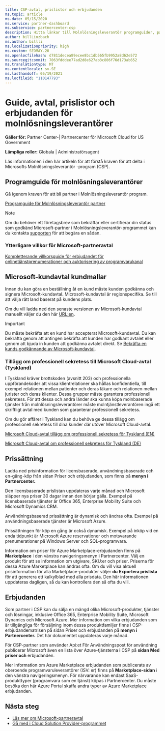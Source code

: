 ```yaml
---
title: CSP-avtal, prislistor och erbjudanden
ms.topic: article
ms.date: 05/15/2020
ms.service: partner-dashboard
ms.subservice: partnercenter-csp
description: Hitta länkar till Molnlösningsleverantör programguider, partneravtal, kundavtal, prislistor och erbjudanden.
author: billLinzbach
ms.author: billli
ms.localizationpriority: high
ms.custom: SEOMAY.20
ms.openlocfilehash: d7811decea89ecee8bc1db565fb9952a8d62e572
ms.sourcegitcommit: 7063fdddee77ad2d8e627ab3c806f76d173ab652
ms.translationtype: MT
ms.contentlocale: sv-SE
ms.lasthandoff: 05/19/2021
ms.locfileid: "110147793"
---
```

# <a name="cloud-solution-provider-program-guide-agreements-price-lists-and-offers"></a>Guide, avtal, prislistor och erbjudanden för molnlösningsleverantörer

**Gäller för:** Partner Center-| Partnercenter för Microsoft Cloud for US Government

**Lämpliga roller:** Globala | Administratörsagent

Läs informationen i den här artikeln för att förstå kraven för att delta i Microsofts Molnlösningsleverantör -program (CSP).

## <a name="cloud-solution-provider-program-guide"></a>Programguide för molnlösningsleverantörer

Gå igenom kraven för att bli partner i Molnlösningsleverantör program.

[Programguide för Molnlösningsleverantör partner](https://go.microsoft.com/fwlink/p/?LinkId=617100)

>[!Note]
>Om du behöver ett företagsbrev som bekräftar eller certifierar din status som godkänd Microsoft-partner i Molnlösningsleverantör-programmet kan du kontakta [supporten](https://partner.microsoft.com/pcv/servicerequests/create) för att begära en sådan.

### <a name="additional-offer-terms-to-the-microsoft-partner-agreement"></a>Ytterligare villkor för Microsoft-partneravtal

[Kompletterande villkorsguide för erbjudandet för onlinetjänstprenumerationer och auktorisering av programvarukanal](https://query.prod.cms.rt.microsoft.com/cms/api/am/binary/RE3NOo7)

## <a name="microsoft-customer-agreement-customer-templates"></a>Microsoft-kundavtal kundmallar

Innan du kan göra en beställning åt en kund måste kunden godkänna och signera Microsoft-kundavtal. Microsoft-kundavtal är regionspecifika. Se till att välja rätt land baserat på kundens plats.

Om du vill ladda ned den senaste versionen av Microsoft-kundavtal manuellt väljer du den här [URL:en](https://aka.ms/customeragreement).

>[!IMPORTANT]
>Du måste bekräfta att en kund har accepterat Microsoft-kundavtal. Du kan bekräfta genom att antingen bekräfta att kunden har godkänt avtalet eller genom att bjuda in kunden att godkänna avtalet direkt. Se [Bekräfta en kunds godkännande av Microsoft-kundavtal](confirm-customer-agreement.md).

### <a name="professional-secrecy-amendment-to-the-microsoft-cloud-agreement-germany"></a>Tillägg om professionell sekretess till Microsoft Cloud-avtal (Tyskland)

I Tyskland kräver brottskoden (avsnitt 203) och professionella uppförandekoder att vissa klientrelationer ska hållas konfidentiella, till exempel relationen mellan patienter och deras läkare och relationen mellan jurister och deras klienter. Dessa grupper måste garantera professionell sekretess. För att dessa och andra länder ska kunna köpa molnbaserade tjänster från molnlösningsleverantörer måste molntjänstleverantören ingå ett skriftligt avtal med kunden som garanterar professionell sekretess.

Om du gör affärer i Tyskland kan du behöva ge dessa tillägg om professionell sekretess till dina kunder där utöver Microsoft Cloud-avtal.

[Microsoft Cloud-avtal tillägg om professionell sekretess för Tyskland (EN)](https://go.microsoft.com/fwlink/?linkid=2030827&clcid=0x409)

[Microsoft Cloud-avtal om professionell sekretess för Tyskland (DE)](https://go.microsoft.com/fwlink/?linkid=2030827&clcid=0x407)

## <a name="pricing"></a>Prissättning

Ladda ned prisinformation för licensbaserade, användningsbaserade och  en-gång-köp från sidan Priser och erbjudanden, som finns på **menyn i Partnercenter.**

Den licensbaserade prislistan uppdateras varje månad och Microsoft släpper nya priser 30 dagar innan den börjar gälla. Exempel på licensbaserade tjänster är Office 365, Enterprise Mobility Suite och Microsoft Dynamics CRM. 

Användningsbaserad prissättning är dynamisk och ändras ofta. Exempel på användningsbaserade tjänster är Microsoft Azure.

Prissättningen för köp en gång är också dynamisk. Exempel på inköp vid en enda tidpunkt är Microsoft Azure reservationer och motsvarande prenumerationer på Windows Server och SQL-programvara.

Information om priser för Azure Marketplace-erbjudanden finns på **Marketplace** i den vänstra navigeringsmenyn i Partnercenter. Välj en produkt för att se information om utgivare, SKU:er och priser. Priserna för dessa Azure Marketplace kan ändras ofta. Om du vill visa aktuell prisinformation för alla Marketplace-produkter väljer **du Exportera prislista** för att generera ett kalkylblad med alla prisdata. Den här informationen uppdateras dagligen, så du kan kontrollera den så ofta du vill.

## <a name="offers"></a>Erbjudanden

Som partner i CSP kan du sälja en mängd olika Microsoft-produkter, tjänster och lösningar, inklusive Office 365, Enterprise Mobility Suite, Microsoft Dynamics och Microsoft Azure. Mer information om vilka erbjudanden som är tillgängliga för försäljning inom dessa produktfamiljer finns i CSP-erbjudandematrisen på sidan Priser och erbjudanden på **menyn i Partnercenter.**  Det här dokumentet uppdateras varje månad.

För CSP-partner som använder Api:et För Användningspost för användning publicerar Microsoft även en lista över Azure-tjänsterna i CSP på **sidan Med priser och** erbjudanden.

Mer information om Azure Marketplace erbjudanden som publicerats av oberoende programvaruleverantörer (ISV: er) finns på **Marketplace-sidan** i den vänstra navigeringsmenyn. För närvarande kan endast SaaS-produkttyper (programvara som en tjänst) köpas i Partnercenter. Du måste besöka den här Azure Portal skaffa andra typer av Azure Marketplace erbjudanden.

## <a name="next-steps"></a>Nästa steg

- [Läs mer om Microsoft-partneravtal](microsoft-partner-agreement.md)
- [Gå med i Cloud Solution Provider-programmet](enrolling-in-the-csp-program.md)
